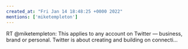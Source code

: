 ```yaml
---
created_at: "Fri Jan 14 18:48:25 +0000 2022"
mentions: ['miketempleton']
---
```


RT @miketempleton: This applies to any account on Twitter — business, brand or personal. Twitter is about creating and building on connecti…